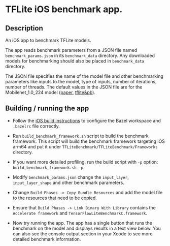 # TFLite iOS benchmark app.

## Description

An iOS app to benchmark TFLite models.

The app reads benchmark parameters from a JSON file named
`benchmark_params.json` in its `benchmark_data` directory. Any downloaded models
for benchmarking should also be placed in `benchmark_data` directory.

The JSON file specifies the name of the model file and other benchmarking
parameters like inputs to the model, type of inputs, number of iterations,
number of threads. The default values in the JSON file are for the
Mobilenet_1.0_224 model ([paper][mobilenet-paper],
[tflite&pb][mobilenet-model]).

## Building / running the app

*   Follow the [iOS build instructions][build-ios] to configure the Bazel
    workspace and `.bazelrc` file correctly.

*   Run `build_benchmark_framework.sh` script to build the benchmark framework.
    This script will build the benchmark framework targeting iOS arm64 and put
    it under `TFLiteBenchmark/TFLiteBenchmark/Frameworks` directory.

*   If you want more detailed profiling, run the build script with `-p` option:
    `build_benchmark_framework.sh -p`.

*   Modify `benchmark_params.json` change the `input_layer`, `input_layer_shape`
    and other benchmark parameters.

*   Change `Build Phases -> Copy Bundle Resources` and add the model file to the
    resources that need to be copied.

*   Ensure that `Build Phases -> Link Binary With Library` contains the
    `Accelerate framework` and `TensorFlowLiteBenchmarkC.framework`.

*   Now try running the app. The app has a single button that runs the benchmark
    on the model and displays results in a text view below. You can also see the
    console output section in your Xcode to see more detailed benchmark
    information.


[build-ios]: https://machina.org/lite/guide/build_ios
[mobilenet-model]: https://storage.googleapis.com/download.machina.org/models/mobilenet_v1_2018_02_22/mobilenet_v1_1.0_224.tgz
[mobilenet-paper]: https://arxiv.org/pdf/1704.04861.pdf
